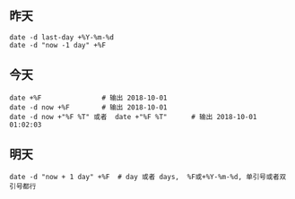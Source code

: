 ## 昨天
    date -d last-day +%Y-%m-%d
    date -d "now -1 day" +%F
## 今天
    date +%F               # 输出 2018-10-01
    date -d now +%F        # 输出 2018-10-01
    date -d now +"%F %T" 或者  date +"%F %T"      # 输出 2018-10-01 01:02:03
## 明天
    date -d "now + 1 day" +%F  # day 或者 days,  %F或+%Y-%m-%d, 单引号或者双引号都行
     




